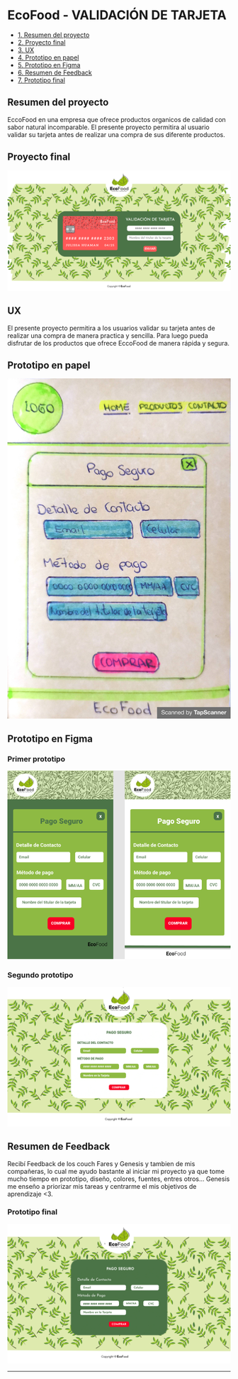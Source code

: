 # EcoFood - VALIDACIÓN DE TARJETA

* [1. Resumen del proyecto](#1-resumen-del-proyecto)
* [2. Proyecto final](#2-proyecto-final)
* [3. UX](#3-ux)
* [4. Prototipo en papel](#4-prototipo-en-papel)
* [5. Prototipo en Figma](#5-prototipo-en-Figma)
* [6. Resumen de Feedback](#6-resumen-de-feedback)
* [7. Prototipo final](#7-prototipo-final)


## Resumen del proyecto

EccoFood en una empresa que ofrece productos organicos de calidad con sabor natural incomparable.
El presente proyecto permitira al usuario validar su tarjeta antes de realizar una compra de sus diferente productos.

## Proyecto final

![alt text](src/img/Proyecto_EcoFood.png)

## UX

   El presente proyecto permitira a los usuarios validar su tarjeta antes de realizar una compra de manera practica y sencilla. Para luego pueda disfrutar de los productos que ofrece EccoFood de manera rápida y segura.

## Prototipo en papel

   ![alt text](src/img/Prototipo_papel.jpg)

## Prototipo en Figma

### Primer prototipo
![alt text](src/img/Card_validation1.png)

### Segundo prototipo
![alt text](src/img/MacBook1.png)


## Resumen de Feedback

   Recibí Feedback de los couch Fares y Genesis y tambien de mis compañeras, lo cual me ayudo bastante al iniciar mi proyecto ya que tome mucho tiempo en prototipo, diseño, colores, fuentes, entres otros...
   Genesis me enseño a priorizar mis tareas y centrarme el mis objetivos de aprendizaje <3.
   
### Prototipo final

![alt text](src/img/MacBook2.png)



***


